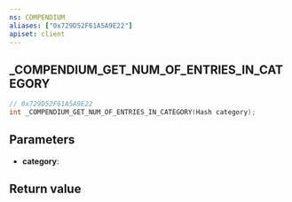 ```yaml
---
ns: COMPENDIUM
aliases: ["0x729D52F61A5A9E22"]
apiset: client
---
```

## _COMPENDIUM_GET_NUM_OF_ENTRIES_IN_CATEGORY

```c
// 0x729D52F61A5A9E22
int _COMPENDIUM_GET_NUM_OF_ENTRIES_IN_CATEGORY(Hash category);
```


## Parameters
* **category**:

## Return value